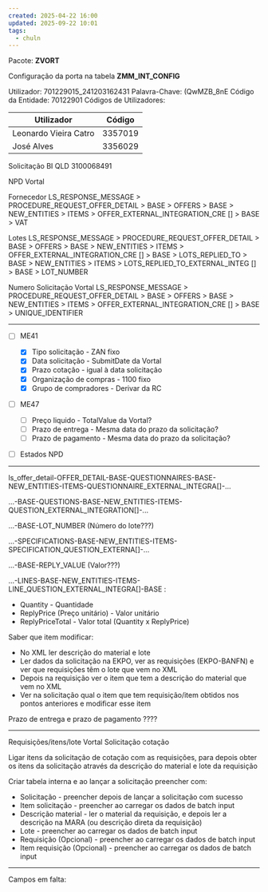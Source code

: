 ```yaml
---
created: 2025-04-22 16:00
updated: 2025-09-22 10:01
tags:
  - chuln
---
```


Pacote: **ZVORT**

Configuração da porta na tabela **ZMM_INT_CONFIG**

Utilizador: 701229015_241203162431 
Palavra-Chave: (QwMZB_8nE
Código da Entidade: 	70122901
Códigos de Utilizadores:

| Utilizador            | Código  |
| --------------------- | ------- |
| Leonardo Vieira Catro | 3357019 |
| José Alves            | 3356029 |



Solicitação BI QLD 3100068491


NPD Vortal


Fornecedor
LS_RESPONSE_MESSAGE > PROCEDURE_REQUEST_OFFER_DETAIL > BASE > OFFERS > BASE > NEW_ENTITIES > ITEMS > OFFER_EXTERNAL_INTEGRATION_CRE [] > BASE > VAT

Lotes
LS_RESPONSE_MESSAGE > PROCEDURE_REQUEST_OFFER_DETAIL > BASE > OFFERS > BASE > NEW_ENTITIES > ITEMS > OFFER_EXTERNAL_INTEGRATION_CRE [] > BASE > LOTS_REPLIED_TO > BASE > NEW_ENTITIES > ITEMS > LOTS_REPLIED_TO_EXTERNAL_INTEG [] > BASE > LOT_NUMBER

Numero Solicitação Vortal
LS_RESPONSE_MESSAGE > PROCEDURE_REQUEST_OFFER_DETAIL > BASE > OFFERS > BASE > NEW_ENTITIES > ITEMS > OFFER_EXTERNAL_INTEGRATION_CRE [] > BASE > UNIQUE_IDENTIFIER

---

- [ ] ME41
	- [x] Tipo solicitação - ZAN fixo
	- [x] Data solicitação - SubmitDate da Vortal
	- [x] Prazo cotação - igual à data solicitação
	- [x] Organização de compras - 1100 fixo
	- [x] Grupo de compradores - Derivar da RC
- [ ] ME47
	- [ ] Preço liquido - TotalValue da Vortal?
	- [ ] Prazo de entrega - Mesma data do prazo da solicitação?
	- [ ] Prazo de pagamento - Mesma data do prazo da solicitação?
- [ ] Estados NPD



---

ls_offer_detail-OFFER_DETAIL-BASE-QUESTIONNAIRES-BASE-NEW_ENTITIES-ITEMS-QUESTIONNAIRE_EXTERNAL_INTEGRA[]-...

...-BASE-QUESTIONS-BASE-NEW_ENTITIES-ITEMS-QUESTION_EXTERNAL_INTEGRATION[]-...

...-BASE-LOT_NUMBER (Número do lote???)

...-SPECIFICATIONS-BASE-NEW_ENTITIES-ITEMS-SPECIFICATION_QUESTION_EXTERNA[]-...

...-BASE-REPLY_VALUE (Valor???)


...-LINES-BASE-NEW_ENTITIES-ITEMS-LINE_QUESTION_EXTERNAL_INTEGRA[]-BASE :
- Quantity - Quantidade
- ReplyPrice (Preço unitário) - Valor unitário
- ReplyPriceTotal - Valor total (Quantity x ReplyPrice)


Saber que item modificar:
- No XML ler descrição do material e lote
- Ler dados da solicitação na EKPO, ver as requisições (EKPO-BANFN) e ver que requisições têm o lote que vem no XML
- Depois na requisição ver o item que tem a descrição do material que vem no XML
- Ver na solicitação qual o item que tem requisição/item obtidos nos pontos anteriores e modificar esse item

Prazo de entrega e prazo de pagamento ????


---

Requisições/itens/lote Vortal
Solicitação cotação

Ligar itens da solicitação de cotação com as requisições, para depois obter os itens da solicitação através da descrição do material e lote da requisição

Criar tabela interna e ao lançar a solicitação preencher com:
- Solicitação - preencher depois de lançar a solicitação com sucesso
- Item solicitação - preencher ao carregar os dados de batch input
- Descrição material - ler o material da requisição, e depois ler a descrição na MARA (ou descrição direta da requisição)
- Lote - preencher ao carregar os dados de batch input
- Requisição (Opcional) - preencher ao carregar os dados de batch input
- Item requisição (Opcional) - preencher ao carregar os dados de batch input



---

Campos em falta:








